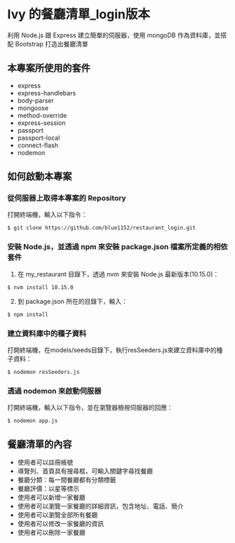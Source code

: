 # Ivy 的餐廳清單_login版本

利用 Node.js 跟 Express 建立簡單的伺服器，使用 mongoDB 作為資料庫，並搭配 Bootstrap 打造出餐廳清單

## 本專案所使用的套件

- express
- express-handlebars
- body-parser
- mongoose
- method-override
- express-session
- passport
- passport-local
- connect-flash
- nodemon

## 如何啟動本專案

### 從伺服器上取得本專案的 Repository

打開終端機，輸入以下指令：

```
$ git clone https://github.com/blue1152/restaurant_login.git
```

### 安裝 Node.js，並透過 npm 來安裝 package.json 檔案所定義的相依套件

1. 在 my_restaurant 目錄下，透過 nvm 來安裝 Node.js 最新版本(10.15.0)：

```
$ nvm install 10.15.0
```

2. 到 package.json 所在的目錄下，輸入：

```
$ npm install
```

### 建立資料庫中的種子資料

打開終端機，在models/seeds目錄下，執行resSeeders.js來建立資料庫中的種子資料：

```
$ nodemon resSeeders.js
```

### 透過 nodemon 來啟動伺服器

打開終端機，輸入以下指令，並在瀏覽器檢視伺服器的回應：

```
$ nodemon app.js
```

## 餐廳清單的內容

- 使用者可以註冊帳號
- 導覽列、首頁具有搜尋框，可輸入關鍵字尋找餐廳
- 餐廳分類：每一間餐廳都有分類標籤
- 餐廳評價：以星等標示
- 使用者可以新增一家餐廳
- 使用者可以瀏覽一家餐廳的詳細資訊，包含地址、電話、簡介
- 使用者可以瀏覽全部所有餐廳
- 使用者可以修改一家餐廳的資訊
- 使用者可以刪除一家餐廳
